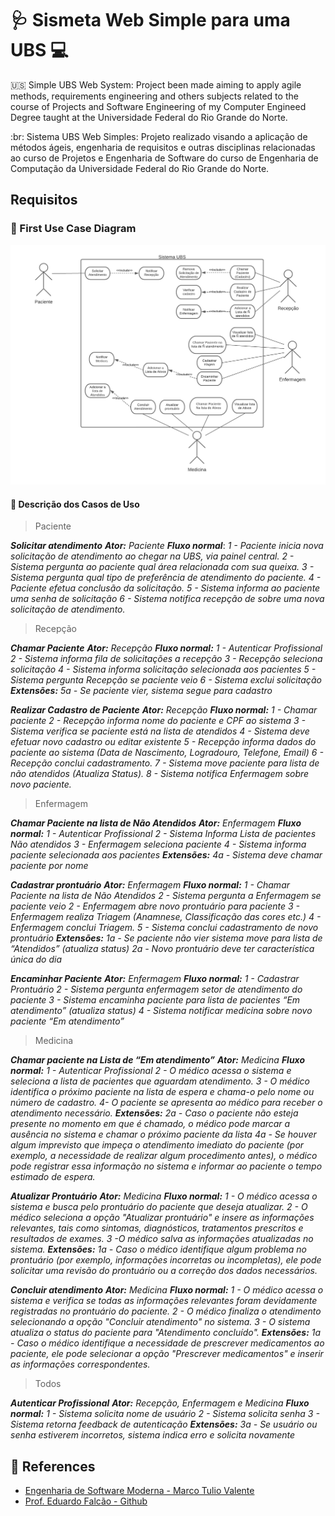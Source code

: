 # :stethoscope: Sismeta Web Simple para uma UBS :computer:



:us: Simple UBS Web System: Project been made aiming to apply agile methods, requirements engineering and others subjects related to the course of Projects and Software Engineering of my Computer Engineed Degree taught at the Universidade Federal do Rio Grande do Norte.

:br: Sistema UBS Web Simples: Projeto realizado visando a aplicação de métodos ágeis, engenharia de requisitos e outras disciplinas relacionadas ao curso de Projetos e Engenharia de Software do curso de Engenharia de Computação da Universidade Federal do Rio Grande do Norte.


## Requisitos

### :dart: First Use Case Diagram

<center><img width="800" src="Img/first_use_case_diagram.png"></center>

#### :pencil: Descrição dos Casos de Uso
> Paciente

***Solicitar atendimento***
***Ator:*** *Paciente*
***Fluxo normal***:
*1 - Paciente inicia nova solicitação de atendimento ao chegar na UBS, via painel central.*
*2 - Sistema pergunta ao paciente qual área relacionada com sua queixa.*
*3 - Sistema pergunta qual tipo de preferência de atendimento do paciente.*
*4 - Paciente efetua conclusão da solicitação.*
*5 - Sistema informa ao paciente uma senha de solicitação*
*6 - Sistema notifica recepção de sobre uma nova solicitação de atendimento.*

> Recepção

***Chamar Paciente***
***Ator:*** *Recepção*
***Fluxo normal:***
*1 - Autenticar Profissional*
*2 - Sistema informa fila de solicitações a recepção*
*3 - Recepção seleciona solicitação*
*4 - Sistema informa solicitação selecionada aos pacientes*
*5 - Sistema pergunta Recepção se paciente veio*
*6 - Sistema exclui solicitação*
***Extensões:***
*5a - Se paciente vier, sistema segue para cadastro*


***Realizar Cadastro de Paciente**
**Ator:** Recepção
**Fluxo normal:**
1 - Chamar paciente
2 - Recepção informa nome do paciente e CPF ao sistema
3 - Sistema verifica se paciente está na lista de atendidos
4 - Sistema deve efetuar novo cadastro ou editar existente
5 - Recepção informa dados do paciente ao sistema (Data de Nascimento, Logradouro, Telefone, Email)
6 - Recepção conclui cadastramento.
7 - Sistema move paciente para lista de não atendidos (Atualiza Status).
8 - Sistema notifica Enfermagem sobre novo paciente.*

> Enfermagem

***Chamar Paciente na lista de Não Atendidos**
**Ator:** Enfermagem
**Fluxo normal:**
1 - Autenticar Profissional
2 - Sistema Informa Lista de pacientes Não atendidos
3 - Enfermagem seleciona paciente
4 - Sistema informa paciente selecionada aos pacientes
**Extensões:**
4a - Sistema deve chamar paciente por nome*


***Cadastrar prontuário**
**Ator:** Enfermagem
**Fluxo normal:**
1 - Chamar Paciente na lista de Não Atendidos
2 - Sistema pergunta a Enfermagem se paciente veio
2 - Enfermagem abre novo prontuário para paciente
3 - Enfermagem realiza Triagem (Anamnese, Classificação das cores etc.)
4 - Enfermagem conclui Triagem.
5 - Sistema conclui cadastramento de novo prontuário
**Extensões:**
1a - Se paciente não vier sistema move para lista de “Atendidos” (atualiza status)
2a - Novo prontuário deve ter característica única do dia*

***Encaminhar Paciente**
**Ator:** Enfermagem
**Fluxo normal:**
1 - Cadastrar Prontuário
2 - Sistema pergunta enfermagem setor de atendimento do paciente
3 - Sistema encaminha paciente para lista de pacientes “Em atendimento” (atualiza status)
4 - Sistema notificar medicina sobre novo paciente “Em atendimento”*

> Medicina 

***Chamar paciente na Lista de “Em atendimento”**
**Ator:** Medicina
**Fluxo normal:**
1 - Autenticar Profissional
2 - O médico acessa o sistema e seleciona a lista de pacientes que aguardam atendimento.
3 - O médico identifica o próximo paciente na lista de espera e chama-o pelo nome ou número de cadastro.
4- O paciente se apresenta ao médico para receber o atendimento necessário.
**Extensões:**
2a - Caso o paciente não esteja presente no momento em que é chamado, o médico pode marcar a ausência no sistema e chamar o próximo paciente da lista
4a - Se houver algum imprevisto que impeça o atendimento imediato do paciente (por exemplo, a necessidade de realizar algum procedimento antes), o médico pode registrar essa informação no sistema e informar ao paciente o tempo estimado de espera.*

***Atualizar Prontuário**
**Ator:** Medicina
**Fluxo normal:**
1 - O médico acessa o sistema e busca pelo prontuário do paciente que deseja atualizar.
2 - O médico seleciona a opção "Atualizar prontuário" e insere as informações relevantes, tais como sintomas, diagnósticos, tratamentos prescritos e resultados de exames.
3 -O médico salva as informações atualizadas no sistema.
***Extensões:***
1a - Caso o médico identifique algum problema no prontuário (por exemplo, informações incorretas ou incompletas), ele pode solicitar uma revisão do prontuário ou a correção dos dados necessários.*

****Concluir atendimento***
**Ator:** Medicina
**Fluxo normal:**
1 - O médico acessa o sistema e verifica se todas as informações relevantes foram devidamente registradas no prontuário do paciente.
2 - O médico finaliza o atendimento selecionando a opção "Concluir atendimento" no sistema.
3 - O sistema atualiza o status do paciente para "Atendimento concluído".
**Extensões:**
1a - Caso o médico identifique a necessidade de prescrever medicamentos ao paciente, ele pode selecionar a opção "Prescrever medicamentos" e inserir as informações correspondentes.*

> Todos

***Autenticar Profissional**
**Ator:** Recepção, Enfermagem e Medicina
**Fluxo normal:**
1 - Sistema solicita nome de usuário
2 - Sistema solicita senha
3 - Sistema retorna feedback de autenticação
**Extensões:**
3a - Se usuário ou senha estiverem incorretos, sistema indica erro e solicita novamente*



## :bookmark_tabs: References

- [Engenharia de Software Moderna - Marco Tulio Valente](https://engsoftmoderna.info/)
- [Prof. Eduardo Falcão - Github](https://github.com/eduardolfalcao)


